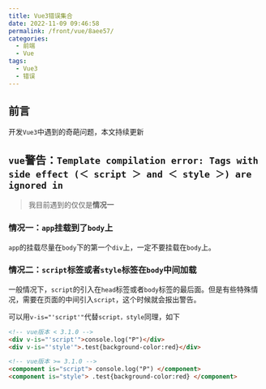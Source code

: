 ```yaml
---
title: Vue3错误集合
date: 2022-11-09 09:46:58
permalink: /front/vue/8aee57/
categories:
  - 前端
  - Vue
tags:
  - Vue3
  - 错误
---
```


## 前言

开发`Vue3`中遇到的奇葩问题，本文持续更新

<!-- more -->

## `vue`警告：`Template compilation error: Tags with side effect (＜ script ＞ and ＜ style ＞) are ignored in`

> 我目前遇到的仅仅是**情况一**

### 情况一：`app`挂载到了`body`上

`app`的挂载尽量在`body`下的第一个`div`上，一定不要挂载在`body`上。

### 情况二：`script`标签或者`style`标签在`body`中间加载

一般情况下，`script`的引入在`head`标签或者`body`标签的最后面。但是有些特殊情况，需要在页面的中间引入`script`，这个时候就会报出警告。

可以用`v-is="'script'"`代替`script，style`同理，如下

```html
<!-- vue版本 < 3.1.0 -->
<div v-is="'script'">console.log("P")</div>
<div v-is="'style'">.test{background-color:red}</div>

<!-- vue版本 >= 3.1.0 -->
<component is="script"> console.log("P") </component>
<component is="style"> .test{background-color:red} </component>
```
